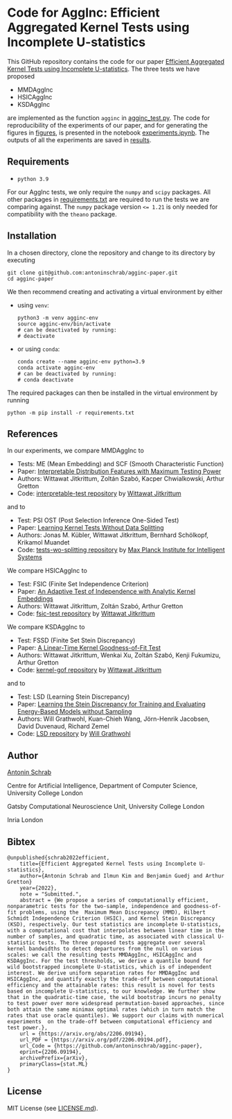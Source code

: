# Code for AggInc: Efficient Aggregated Kernel Tests using Incomplete U-statistics

This GitHub repository contains the code for our paper [Efficient Aggregated Kernel Tests using Incomplete U-statistics](https://arxiv.org/pdf/2206.09194.pdf).
The three tests we have proposed 

- MMDAggInc
- HSICAggInc
- KSDAggInc

are implemented as the function `agginc` in [agginc_test.py](agginc_test.py).
The code for reproducibility of the experiments of our paper, and for generating the figures in [figures](figures), is presented in the notebook [experiments.ipynb](experiments.ipynb). The outputs of all the experiments are saved in [results](results).

## Requirements
- `python 3.9`

For our AggInc tests, we only require the `numpy` and `scipy` packages. All other packages in [requirements.txt](requirements.txt) are required to run the tests we are comparing against. The `numpy` package version `<= 1.21` is only needed for compatibility with the `theano` package.

## Installation

In a chosen directory, clone the repository and change to its directory by executing 
```
git clone git@github.com:antoninschrab/agginc-paper.git
cd agginc-paper
```
We then recommend creating and activating a virtual environment by either 
- using `venv`:
  ```
  python3 -m venv agginc-env
  source agginc-env/bin/activate
  # can be deactivated by running:
  # deactivate
  ```
- or using `conda`:
  ```
  conda create --name agginc-env python=3.9
  conda activate agginc-env
  # can be deactivated by running:
  # conda deactivate
  ```
The required packages can then be installed in the virtual environment by running
```
python -m pip install -r requirements.txt
```

## References

In our experiments, we compare MMDAggInc to
- Tests: ME (Mean Embedding) and SCF (Smooth Characteristic Function)
- Paper: [Interpretable Distribution Features with Maximum Testing Power](https://proceedings.neurips.cc/paper/2016/file/0a09c8844ba8f0936c20bd791130d6b6-Paper.pdf)
- Authors: Wittawat Jitkrittum, Zoltán Szabó, Kacper Chwialkowski, Arthur Gretton
- Code: [interpretable-test
 repository](https://github.com/wittawatj/interpretable-test) by [Wittawat Jitkrittum](https://github.com/wittawatj)

and to

- Test: PSI OST (Post Selection Inference One-Sided Test)
- Paper: [Learning Kernel Tests Without Data Splitting](https://proceedings.neurips.cc/paper/2020/file/44f683a84163b3523afe57c2e008bc8c-Paper.pdf)
- Authors: Jonas M. Kübler, Wittawat Jitkrittum, Bernhard Schölkopf, Krikamol Muandet
- Code: [tests-wo-splitting repository](https://github.com/MPI-IS/tests-wo-splitting) by [Max Planck Institute for Intelligent Systems](https://github.com/MPI-IS)

We compare HSICAggInc to 
- Test: FSIC (Finite Set Independence Criterion)
- Paper: [An Adaptive Test of Independence with Analytic Kernel Embeddings](http://proceedings.mlr.press/v70/jitkrittum17a/jitkrittum17a.pdf)
- Authors: Wittawat Jitkrittum, Zoltán Szabó, Arthur Gretton
- Code: [fsic-test
 repository](https://github.com/wittawatj/fsic-test) by [Wittawat Jitkrittum](https://github.com/wittawatj)

We compare KSDAggInc to 
- Test: FSSD (Finite Set Stein Discrepancy)
- Paper: [A Linear-Time Kernel Goodness-of-Fit Test](https://papers.nips.cc/paper/2017/file/979d472a84804b9f647bc185a877a8b5-Paper.pdf)
- Authors: Wittawat Jitkrittum, Wenkai Xu, Zoltán Szabó, Kenji Fukumizu, Arthur Gretton
- Code: [kernel-gof repository](https://github.com/wittawatj/kernel-gof) by [Wittawat Jitkrittum](https://github.com/wittawatj)

and to

- Test: LSD (Learning Stein Discrepancy)
- Paper: [Learning the Stein Discrepancy
for Training and Evaluating Energy-Based Models without Sampling](http://proceedings.mlr.press/v119/grathwohl20a/grathwohl20a.pdf)
- Authors: Will Grathwohl, Kuan-Chieh Wang, Jörn-Henrik Jacobsen, David Duvenaud, Richard Zemel
- Code: [LSD repository](https://github.com/wgrathwohl/LSD) by [Will Grathwohl](https://github.com/wgrathwohl)

## Author

[Antonin Schrab](https://antoninschrab.github.io)

Centre for Artificial Intelligence, Department of Computer Science, University College London

Gatsby Computational Neuroscience Unit, University College London

Inria London

## Bibtex

```
@unpublished{schrab2022efficient,
    title={Efficient Aggregated Kernel Tests using Incomplete U-statistics},
    author={Antonin Schrab and Ilmun Kim and Benjamin Guedj and Arthur Gretton}
    year={2022},
    note = "Submitted.",
    abstract = {We propose a series of computationally efficient, nonparametric tests for the two-sample, independence and goodness-of-fit problems, using the  Maximum Mean Discrepancy (MMD), Hilbert Schmidt Independence Criterion (HSIC), and Kernel Stein Discrepancy (KSD), respectively. Our test statistics are incomplete U-statistics, with a computational cost that interpolates between linear time in the number of samples, and quadratic time, as associated with classical U-statistic tests. The three proposed tests aggregate over several kernel bandwidths to detect departures from the null on various scales: we call the resulting tests MMDAggInc, HSICAggInc and KSDAggInc. For the test thresholds, we derive a quantile bound for wild bootstrapped incomplete U-statistics, which is of independent interest. We derive uniform separation rates for MMDAggInc and HSICAggInc, and quantify exactly the trade-off between computational efficiency and the attainable rates: this result is novel for tests based on incomplete U-statistics, to our knowledge. We further show that in the quadratic-time case, the wild bootstrap incurs no penalty to test power over more widespread permutation-based approaches, since both attain the same minimax optimal rates (which in turn match the rates that use oracle quantiles). We support our claims with numerical experiments  on the trade-off between computational efficiency and test power.},
    url = {https://arxiv.org/abs/2206.09194},
    url_PDF = {https://arxiv.org/pdf/2206.09194.pdf},
    url_Code = {https://github.com/antoninschrab/agginc-paper},
    eprint={2206.09194},
    archivePrefix={arXiv},
    primaryClass={stat.ML}
}
```

## License

MIT License (see [LICENSE.md](LICENSE.md)).
